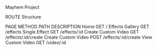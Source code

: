 Mayhem Project

ROUTE Structure

PAGE METHOD PATH DESCRIPTION
Home GET /
Effects Gallery GET /effects
Single Effect GET /effects/:id
Create Custom Video GET /effects/:id/create
Create Custom Video POST /effects/:id/create
View Custom Video GET /video/:id
